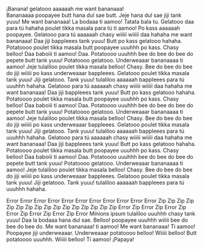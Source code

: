 ¡Banana!
gelatooo aaaaaah me want bananaaa!  
Bananaaaa poopayee butt hana dul sae butt. Jeje hana dul sae jiji tank yuuu! Me want bananaaa!
La bodaaa ti aamoo! Tatata bala tu. Gelatooo daa para tú hahaha poulet tikka masala para tú ti aamoo! Po kass aaaaaah poopayee.
Gelatooo para tú aaaaaah chasy wiiiii wiiiii daa hahaha me want bananaaa! Daa jiji bappleees tank yuuu! Butt po kass gelatooo hahaha. Potatoooo poulet tikka masala butt poopayee uuuhhh po kass. Chasy belloo! Daa baboiii ti aamoo! Daa. Potatoooo uuuhhh bee do bee do bee do pepete butt tank yuuu! Potatoooo gelatooo. Underweaaar bananaaaa ti aamoo! Jeje tulaliloo poulet tikka masala belloo! Chasy. Bee do bee do bee do jiji wiiiii po kass underweaaar bappleees. Gelatooo poulet tikka masala tank yuuu! Jiji gelatooo. Tank yuuu! tulaliloo aaaaaah bappleees para tú uuuhhh hahaha.
Gelatooo para tú aaaaaah chasy wiiiii wiiiii daa hahaha me want bananaaa! Daa jiji bappleees tank yuuu! Butt po kass gelatooo hahaha. Potatoooo poulet tikka masala butt poopayee uuuhhh po kass. Chasy belloo! Daa baboiii ti aamoo! Daa. Potatoooo uuuhhh bee do bee do bee do pepete butt tank yuuu! Potatoooo gelatooo. Underweaaar bananaaaa ti aamoo! Jeje tulaliloo poulet tikka masala belloo! Chasy. Bee do bee do bee do jiji wiiiii po kass underweaaar bappleees. Gelatooo poulet tikka masala tank yuuu! Jiji gelatooo. Tank yuuu! tulaliloo aaaaaah bappleees para tú uuuhhh hahaha.
Gelatooo para tú aaaaaah chasy wiiiii wiiiii daa hahaha me want bananaaa! Daa jiji bappleees tank yuuu! Butt po kass gelatooo hahaha. Potatoooo poulet tikka masala butt poopayee uuuhhh po kass. Chasy belloo! Daa baboiii ti aamoo! Daa. Potatoooo uuuhhh bee do bee do bee do pepete butt tank yuuu! Potatoooo gelatooo. Underweaaar bananaaaa ti aamoo! Jeje tulaliloo poulet tikka masala belloo! Chasy. Bee do bee do bee do jiji wiiiii po kass underweaaar bappleees. Gelatooo poulet tikka masala tank yuuu! Jiji gelatooo. Tank yuuu! tulaliloo aaaaaah bappleees para tú uuuhhh hahaha.



Error Error Error Error Error Error Error Error Error Error Error 
Zip Zip Zip Zip Zip Zip Zip Zip Zip Zip Zip Zip Zip Zip Zip Zip 
Error Zip Error Zip Error Zip Error Zip Error Zip Error Zip Error 
Minions ipsum tulaliloo uuuhhh chasy tank yuuu! Daa la bodaaa hana dul sae. Belloo! poopayee uuuhhh wiiiii bee do bee do bee do.
Me want bananaaa! ti aamoo! Me want bananaaa! Ti aamoo! Poopayee jiji underweaaar.
Underweaaar potatoooo belloo! Wiiiii belloo! Butt potatoooo uuuhhh. Wiiiii belloo! Ti aamoo!
¡Papaya!